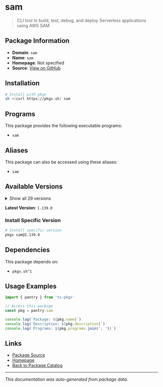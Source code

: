 # sam

> CLI tool to build, test, debug, and deploy Serverless applications using AWS SAM

## Package Information

- **Domain**: `sam`
- **Name**: `sam`
- **Homepage**: Not specified
- **Source**: [View on GitHub](https://github.com/pkgxdev/pantry/tree/main/projects/aws.amazon.com/sam/package.yml)

## Installation

```bash
# Install with pkgx
sh <(curl https://pkgx.sh) sam
```

## Programs

This package provides the following executable programs:

- `sam`

## Aliases

This package can also be accessed using these aliases:

- `sam`

## Available Versions

<details>
<summary>Show all 29 versions</summary>

- `1.139.0`, `1.138.0`, `1.137.1`, `1.137.0`, `1.136.0`
- `1.135.0`, `1.134.0`, `1.133.0`, `1.132.0`, `1.131.0`
- `1.130.0`, `1.129.0`, `1.128.0`, `1.127.0`, `1.126.0`
- `1.125.0`, `1.124.0`, `1.123.0`, `1.122.0`, `1.121.0`
- `1.120.0`, `1.119.0`, `1.118.0`, `1.117.0`, `1.116.0`
- `1.115.0`, `1.114.0`, `1.113.0`, `1.112.0`

</details>

**Latest Version**: `1.139.0`

### Install Specific Version

```bash
# Install specific version
pkgx sam@1.139.0
```

## Dependencies

This package depends on:

- `pkgx.sh^1`

## Usage Examples

```typescript
import { pantry } from 'ts-pkgx'

// Access this package
const pkg = pantry.sam

console.log(`Package: ${pkg.name}`)
console.log(`Description: ${pkg.description}`)
console.log(`Programs: ${pkg.programs.join(', ')}`)
```

## Links

- [Package Source](https://github.com/pkgxdev/pantry/tree/main/projects/aws.amazon.com/sam/package.yml)
- [Homepage](#)
- [Back to Package Catalog](../package-catalog.md)

---

*This documentation was auto-generated from package data.*
